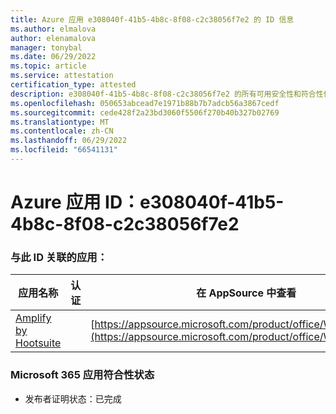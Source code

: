 ```yaml
---
title: Azure 应用 e308040f-41b5-4b8c-8f08-c2c38056f7e2 的 ID 信息
ms.author: elmalova
author: elenamalova
manager: tonybal
ms.date: 06/29/2022
ms.topic: article
ms.service: attestation
certification_type: attested
description: e308040f-41b5-4b8c-8f08-c2c38056f7e2 的所有可用安全性和符合性信息信息。
ms.openlocfilehash: 050653abcead7e1971b88b7b7adcb56a3867cedf
ms.sourcegitcommit: cede428f2a23bd3060f5506f270b40b327b02769
ms.translationtype: MT
ms.contentlocale: zh-CN
ms.lasthandoff: 06/29/2022
ms.locfileid: "66541131"
---
```

# <a name="azure-app-id-e308040f-41b5-4b8c-8f08-c2c38056f7e2"></a>Azure 应用 ID：e308040f-41b5-4b8c-8f08-c2c38056f7e2


### <a name="apps-associated-with-this-id"></a>与此 ID 关联的应用：
| **应用名称** | **认证** | **在 AppSource 中查看** |
|--------------|---------------|-----------------------|
| [Amplify by Hootsuite](../forward/WA200003153.md) |  | [https://appsource.microsoft.com/product/office/WA200003153](https://appsource.microsoft.com/product/office/WA200003153) |

### <a name="microsoft-365-app-compliance-status"></a>Microsoft 365 应用符合性状态
- 发布者证明状态：已完成
